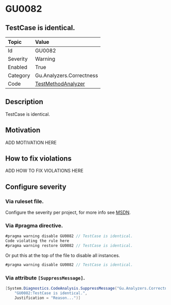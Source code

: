 # GU0082
## TestCase is identical.

| Topic    | Value
| :--      | :--
| Id       | GU0082
| Severity | Warning
| Enabled  | True
| Category | Gu.Analyzers.Correctness
| Code     | [TestMethodAnalyzer](https://github.com/DotNetAnalyzers/Gu.Analyzers/blob/master/Gu.Analyzers/Analyzers/TestMethodAnalyzer.cs)

## Description

TestCase is identical.

## Motivation

ADD MOTIVATION HERE

## How to fix violations

ADD HOW TO FIX VIOLATIONS HERE

<!-- start generated config severity -->
## Configure severity

### Via ruleset file.

Configure the severity per project, for more info see [MSDN](https://msdn.microsoft.com/en-us/library/dd264949.aspx).

### Via #pragma directive.
```C#
#pragma warning disable GU0082 // TestCase is identical.
Code violating the rule here
#pragma warning restore GU0082 // TestCase is identical.
```

Or put this at the top of the file to disable all instances.
```C#
#pragma warning disable GU0082 // TestCase is identical.
```

### Via attribute `[SuppressMessage]`.

```C#
[System.Diagnostics.CodeAnalysis.SuppressMessage("Gu.Analyzers.Correctness", 
    "GU0082:TestCase is identical.", 
    Justification = "Reason...")]
```
<!-- end generated config severity -->